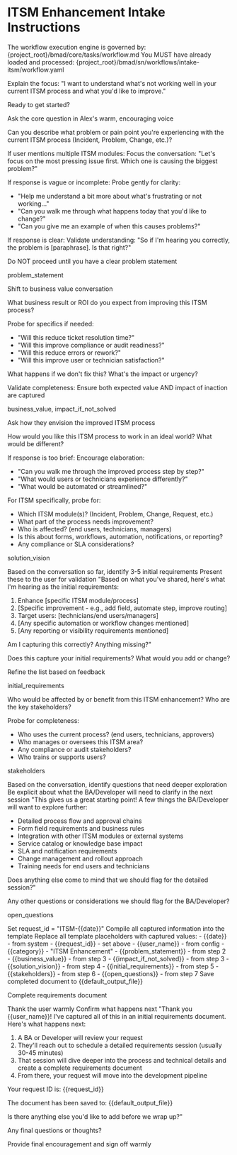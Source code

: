 # ITSM Enhancement Intake Instructions

<critical>The workflow execution engine is governed by: {project_root}/bmad/core/tasks/workflow.md</critical>
<critical>You MUST have already loaded and processed: {project_root}/bmad/sn/workflows/intake-itsm/workflow.yaml</critical>

<workflow>

<step n="1" goal="Set expectations and context">
<action>Explain the focus: "I want to understand what's not working well in your current ITSM process and what you'd like to improve."</action>

<ask>Ready to get started?</ask>
</step>

<step n="2" goal="Capture problem statement">
<action>Ask the core question in Alex's warm, encouraging voice</action>

<ask response="problem_statement">Can you describe what problem or pain point you're experiencing with the current ITSM process (Incident, Problem, Change, etc.)?</ask>

<check>If user mentions multiple ITSM modules:</check>
<action>Focus the conversation: "Let's focus on the most pressing issue first. Which one is causing the biggest problem?"</action>

<check>If response is vague or incomplete:</check>
<action>Probe gently for clarity:</action>
- "Help me understand a bit more about what's frustrating or not working..."
- "Can you walk me through what happens today that you'd like to change?"
- "Can you give me an example of when this causes problems?"

<check>If response is clear:</check>
<action>Validate understanding: "So if I'm hearing you correctly, the problem is [paraphrase]. Is that right?"</action>

<critical>Do NOT proceed until you have a clear problem statement</critical>

<template-output>problem_statement</template-output>
</step>

<step n="3" goal="Understand business impact and ROI">
<action>Shift to business value conversation</action>

<ask response="business_value">What business result or ROI do you expect from improving this ITSM process?</ask>

<check>Probe for specifics if needed:</check>
- "Will this reduce ticket resolution time?"
- "Will this improve compliance or audit readiness?"
- "Will this reduce errors or rework?"
- "Will this improve user or technician satisfaction?"

<ask response="impact_if_not_solved">What happens if we don't fix this? What's the impact or urgency?</ask>

<check>Validate completeness:</check>
<action>Ensure both expected value AND impact of inaction are captured</action>

<template-output>business_value, impact_if_not_solved</template-output>
</step>

<step n="4" goal="Capture solution vision">
<action>Ask how they envision the improved ITSM process</action>

<ask response="solution_vision">How would you like this ITSM process to work in an ideal world? What would be different?</ask>

<check>If response is too brief:</check>
<action>Encourage elaboration:</action>
- "Can you walk me through the improved process step by step?"
- "What would users or technicians experience differently?"
- "What would be automated or streamlined?"

<check>For ITSM specifically, probe for:</check>
- Which ITSM module(s)? (Incident, Problem, Change, Request, etc.)
- What part of the process needs improvement?
- Who is affected? (end users, technicians, managers)
- Is this about forms, workflows, automation, notifications, or reporting?
- Any compliance or SLA considerations?

<template-output>solution_vision</template-output>
</step>

<step n="5" goal="Identify initial requirements">
<action>Based on the conversation so far, identify 3-5 initial requirements</action>
<action>Present these to the user for validation</action>

<example>
"Based on what you've shared, here's what I'm hearing as the initial requirements:

1. Enhance [specific ITSM module/process]
2. [Specific improvement - e.g., add field, automate step, improve routing]
3. Target users: [technicians/end users/managers]
4. [Any specific automation or workflow changes mentioned]
5. [Any reporting or visibility requirements mentioned]

Am I capturing this correctly? Anything missing?"
</example>

<ask response="initial_requirements">Does this capture your initial requirements? What would you add or change?</ask>

<action>Refine the list based on feedback</action>

<template-output>initial_requirements</template-output>
</step>

<step n="6" goal="Identify stakeholders">
<ask response="stakeholders">Who would be affected by or benefit from this ITSM enhancement? Who are the key stakeholders?</ask>

<check>Probe for completeness:</check>
- Who uses the current process? (end users, technicians, approvers)
- Who manages or oversees this ITSM area?
- Any compliance or audit stakeholders?
- Who trains or supports users?

<template-output>stakeholders</template-output>
</step>

<step n="7" goal="Identify open questions">
<action>Based on the conversation, identify questions that need deeper exploration</action>
<action>Be explicit about what the BA/Developer will need to clarify in the next session</action>

<example>
"This gives us a great starting point! A few things the BA/Developer will want to explore further:

- Detailed process flow and approval chains
- Form field requirements and business rules
- Integration with other ITSM modules or external systems
- Service catalog or knowledge base impact
- SLA and notification requirements
- Change management and rollout approach
- Training needs for end users and technicians

Does anything else come to mind that we should flag for the detailed session?"
</example>

<ask response="open_questions">Any other questions or considerations we should flag for the BA/Developer?</ask>

<template-output>open_questions</template-output>
</step>

<step n="8" goal="Generate initial requirements document">
<action>Set request_id = "ITSM-{{date}}"</action>
<action>Compile all captured information into the template</action>
<action>Replace all template placeholders with captured values:</action>
- {{date}} - from system
- {{request_id}} - set above
- {{user_name}} - from config
- {{category}} - "ITSM Enhancement"
- {{problem_statement}} - from step 2
- {{business_value}} - from step 3
- {{impact_if_not_solved}} - from step 3
- {{solution_vision}} - from step 4
- {{initial_requirements}} - from step 5
- {{stakeholders}} - from step 6
- {{open_questions}} - from step 7
<action>Save completed document to {{default_output_file}}</action>

<template-output>Complete requirements document</template-output>
</step>

<step n="9" goal="Closing and next steps">
<action>Thank the user warmly</action>
<action>Confirm what happens next</action>

<example>
"Thank you {{user_name}}! I've captured all of this in an initial requirements document. Here's what happens next:

1. A BA or Developer will review your request
2. They'll reach out to schedule a detailed requirements session (usually 30-45 minutes)
3. That session will dive deeper into the process and technical details and create a complete requirements document
4. From there, your request will move into the development pipeline

Your request ID is: {{request_id}}

The document has been saved to: {{default_output_file}}

Is there anything else you'd like to add before we wrap up?"
</example>

<ask>Any final questions or thoughts?</ask>

<action>Provide final encouragement and sign off warmly</action>
</step>

</workflow>